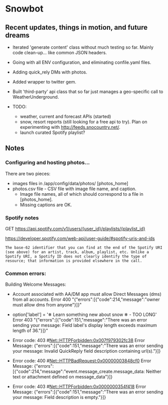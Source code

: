# Snowbot

## Recent updates, things in motion, and future dreams

* Iterated 'generate content' class without much testing so far. Mainly code clean-up... like common JSON headers. 
* Going with all ENV configuration, and eliminating confile.yaml files. 
* Adding quick_rely DMs with photos.
* Added wrapper to twitter gem.
* Built 'third-party' api class that so far just manages a geo-specific call to WeatherUnderground.

* TODO:
  * weather, current and forecast APIs (started)
  * snow, resort reports (still looking for a free api to try). Plan on experimenting with http://feeds.snocountry.net/.
  * launch curated Spotify playlist?
  
 ## Notes
  
 ### Configuring and hosting photos...
 
 There are two pieces: 
 * images files in /app/config/data/photos/ [photos_home]
 * photos.csv file - CSV file with image file name, and caption.
   * Image file names, all of which should correspond to a file in [photos_home].
   * Missing captions are OK.
  
  
 ### Spotify notes
 GET https://api.spotify.com/v1/users/{user_id}/playlists/{playlist_id}
 
 https://developer.spotify.com/web-api/user-guide/#spotify-uris-and-ids
 ```
 The base-62 identifier that you can find at the end of the Spotify URI (see above) for an artist, track, album, playlist, etc. Unlike a Spotify URI, a Spotify ID does not clearly identify the type of resource; that information is provided elsewhere in the call.
 ```
 
 ### Common errors:
 
 Building Welcome Messages: 
 
 * Account associated with AA/DM app must allow Direct Messages (dms) from all accounts. 
 Error 400 
 "{"errors":[{"code":214,"message":"owner must allow dms from anyone"}]}"
  
 * option['label'] = '❄ Learn something new about snow ❄ - TOO LONG'
  Error 403
 "{"errors":[{"code":151,"message":"There was an error sending your message: Field label's display length exceeds maximum length of 36."}]}"
 
 * Error code: 403 #<Net::HTTPForbidden:0x007f979302fc38>
Error Message: {"errors":[{"code":151,"message":"There was an error sending your message: Invalid QuickReply field description containing url(s)."}]}

* Error code: 400 #<Net::HTTPBadRequest:0x00000003848cf0> 
Error Message: {"errors":[{"code":214,"message":"event.message_create.message_data: Neither text or attachment defined on message_data"}]}  

* Error code: 403 #<Net::HTTPForbidden:0x0000000354f418> 
Error Message: {"errors":[{"code":151,"message":"There was an error sending your message: Field description is empty."}]} 


